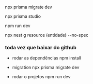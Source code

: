 npx prisma migrate dev

npx prisma studio

npm run dev

npx nest g resource (entidade) --no-spec


### toda vez que baixar do github

* rodar as dependências
    npm install

* migration
    npx prisma migrate dev
    
* rodar o projetos
    npm run dev

#### 